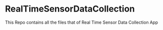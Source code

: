 # RealTimeSensorDataCollection
This Repo contains all the files that of Real Time Sensor Data Collection App
